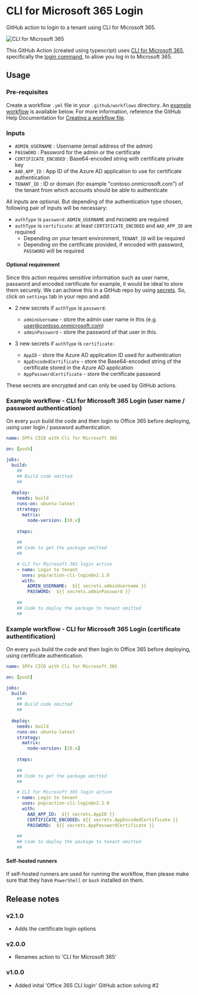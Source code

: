 # CLI for Microsoft 365 Login
GitHub action to login to a tenant using CLI for Microsoft 365.

![CLI for Microsoft 365](./images/pnp-cli-microsoft365-blue.svg)

This GitHub Action (created using typescript) uses [CLI for Microsoft 365](https://pnp.github.io/cli-microsoft365/), specifically the [login command](https://pnp.github.io/cli-microsoft365/cmd/login), to allow you log in to Microsoft 365.

## Usage
### Pre-requisites
Create a workflow `.yml` file in your `.github/workflows` directory. An [example workflow](#example-workflow---cli-for-microsoft-365-login) is available below. For more information, reference the GitHub Help Documentation for [Creating a workflow file](https://help.github.com/en/articles/configuring-a-workflow#creating-a-workflow-file).

### Inputs
- `ADMIN_USERNAME` : Username (email address of the admin)
- `PASSWORD` : Password for the admin or the certificate
- `CERTIFICATE_ENCODED` : Base64-encoded string with certificate private key
- `AAD_APP_ID` : App ID of the Azure AD application to use for certificate authentication
- `TENANT_ID` : ID or domain (for example "contoso.onmicrosoft.com") of the tenant from which accounts should be able to authenticate

All inputs are optional. But depending of the authentication type chosen, following pair of inputs will be necessary:

- `authType` is `password`: `ADMIN_USERNAME` and `PASSWORD` are required
- `authType` is `certificate`: at least `CERTIFICATE_ENCODED` and `AAD_APP_ID` are required
  - Depending on your tenant environment, `TENANT_ID` will be required
  - Depending on the certificate provided, if encoded with password, `PASSWORD` will be required

#### Optional requirement
Since this action requires sensitive information such as user name, password and encoded certificate for example, it would be ideal to store them securely. We can achieve this in a GitHub repo by using [secrets](https://help.github.com/en/actions/automating-your-workflow-with-github-actions/creating-and-using-encrypted-secrets). So, click on `settings` tab in your repo and add:

- 2 new secrets if `authType` is `password`:
  - `adminUsername` - store the admin user name in this (e.g. user@contoso.onmicrosoft.com)
  - `adminPassword` - store the password of that user in this.

- 3 new secrets if `authType` is `certificate`:
  - `AppID` - store the Azure AD application ID used for authentication
  - `AppEncodedCertificate` - store the Base64-encoded string of the certificate stored in the Azure AD application
  - `AppPasswordCertificate` - store the certificate password
  
These secrets are encrypted and can only be used by GitHub actions. 

### Example workflow - CLI for Microsoft 365 Login (user name / password authentication)
On every `push` build the code and then login to Office 365 before deploying, using user login / password authentication.

```yaml
name: SPFx CICD with Cli for Microsoft 365

on: [push]

jobs:
  build:
    ##
    ## Build code omitted
    ##
        
  deploy:
    needs: build
    runs-on: ubuntu-latest
    strategy:
      matrix:
        node-version: [10.x]
    
    steps:
    
    ##
    ## Code to get the package omitted
    ##

    # CLI for Microsoft 365 login action
    - name: Login to tenant
      uses: pnp/action-cli-login@v2.1.0
      with:
        ADMIN_USERNAME:  ${{ secrets.adminUsername }}
        PASSWORD:  ${{ secrets.adminPassword }}
    
    ##
    ## Code to deploy the package to tenant omitted
    ##
```

### Example workflow - CLI for Microsoft 365 Login (certificate authentification)
On every `push` build the code and then login to Office 365 before deploying, using certificate authentication.

```yaml
name: SPFx CICD with Cli for Microsoft 365

on: [push]

jobs:
  build:
    ##
    ## Build code omitted
    ##
        
  deploy:
    needs: build
    runs-on: ubuntu-latest
    strategy:
      matrix:
        node-version: [10.x]
    
    steps:
    
    ##
    ## Code to get the package omitted
    ##

    # CLI for Microsoft 365 login action
    - name: Login to tenant
      uses: pnp/action-cli-login@v2.1.0
      with:
        AAD_APP_ID:  ${{ secrets.AppID }}
        CERTIFICATE_ENCODED: ${{ secrets.AppEncodedCertificate }}
        PASSWORD:  ${{ secrets.AppPasswordCertificate }}
    
    ##
    ## Code to deploy the package to tenant omitted
    ##
```

#### Self-hosted runners
If self-hosted runners are used for running the workflow, then please make sure that they have `PowerShell` or `bash` installed on them. 

## Release notes

### v2.1.0
- Adds the certificate login options

### v2.0.0
- Renames action to 'CLI for Microsoft 365'

### v1.0.0
- Added inital 'Office 365 CLI login' GitHub action solving #2